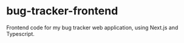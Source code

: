 # bug-tracker-frontend

Frontend code for my bug tracker web application, using Next.js and Typescript.

